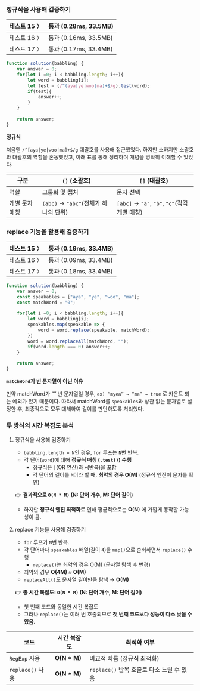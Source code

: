 ### 정규식을 사용해 검증하기

| 테스트 15 〉 | 통과 (0.28ms, 33.5MB) |
| --- | --- |
| 테스트 16 〉 | 통과 (0.16ms, 33.5MB) |
| 테스트 17 〉 | 통과 (0.17ms, 33.4MB) |

```jsx
function solution(babbling) {
    var answer = 0;
    for(let i =0; i < babbling.length; i++){
        let word = babbling[i];
        let test = (/^(aya|ye|woo|ma)+$/g).test(word);
        if(test){
            answer++;
        }
    }
    
    return answer;
}
```

**정규식**

처음엔 `/^[aya|ye|woo|ma]+$/g` 대괄호를 사용해 접근했었다. 하지만 소하지만 소괄호와 대괄호의 역할을 혼동했었고, 아래 표를 통해 정리하며 개념을 명확히 이해할 수 있었다.

| 구분 | `()` (소괄호) | `[]` (대괄호) |
| --- | --- | --- |
| 역할 | 그룹화 및 캡처 | 문자 선택 |
| 개별 문자 매칭 | `(abc)` → `"abc"`(전체가 하나의 단위) | `[abc]` → `"a"`, `"b"`, `"c"`(각각 개별 매칭) |

### replace 기능을 활용해 검증하기

| 테스트 15 〉 | 통과 (0.19ms, 33.4MB) |
| --- | --- |
| 테스트 16 〉 | 통과 (0.09ms, 33.4MB) |
| 테스트 17 〉 | 통과 (0.18ms, 33.4MB) |

```jsx
function solution(babbling) {
    var answer = 0;
    const speakables = ["aya", "ye", "woo", "ma"];
    const matchWord = "0";
    
    for(let i =0; i < babbling.length; i++){
        let word = babbling[i];
        speakables.map(speakable => {
            word = word.replace(speakable, matchWord);
        })
        word = word.replaceAll(matchWord, "");
        if(word.length === 0) answer++;
    }
    
    return answer;
}
```

**`matchWord`가 빈 문자열이 아닌 이유**

만약 matchWord가 “” 빈 문자열일 경우, `ex) “myea” → “ma” → true` 로 카운트 되는 예외가 있기 때문이다. 따라서 matchWord를 `speakables`과 상관 없는 문자열로 설정한 후, 최종적으로 모두 대체하여 길이를 판단하도록 처리했다.

### **두 방식의 시간 복잡도 분석**

1. 정규식을 사용해 검증하기
    - `babbling.length = N`인 경우, `for` 루프는 `N`번 반복.
    - 각 단어(`word`)에 대해 **정규식 매칭 (`.test()`) 수행**
        - 정규식은 `|`(OR 연산)과 `+`(반복)을 포함
        - 각 단어의 길이를 `M`이라 할 때, **최악의 경우 O(M)** (정규식 엔진이 문자를 확인)
    
    👉 **결과적으로 `O(N * M)` (N: 단어 개수, M: 단어 길이)**
    
    - 하지만 **정규식 엔진 최적화**로 인해 평균적으로는 **O(N)** 에 가깝게 동작할 가능성이 큼.
2. replace 기능을 사용해 검증하기
    - `for` 루프가 `N`번 반복.
    - 각 단어마다 `speakables` 배열(길이 `4`)을 `map()`으로 순회하면서 `replace()` 수행
        - `replace()`는 최악의 경우 O(M) (문자열 탐색 후 변경)
    - 최악의 경우 **O(4M) ≈ O(M)**
    - `replaceAll()`도 문자열 길이만큼 탐색 → **O(M)**
    
    👉 **총 시간 복잡도: `O(N * M)` (N: 단어 개수, M: 단어 길이)**
    
    - 첫 번째 코드와 동일한 시간 복잡도
    - 그러나 `replace()`는 여러 번 호출되므로 **첫 번째 코드보다 성능이 다소 낮을 수 있음**.

| 코드 | 시간 복잡도 | 최적화 여부 |
| --- | --- | --- |
| `RegExp` 사용 | **O(N * M)** | 비교적 빠름 (정규식 최적화) |
| `replace()` 사용 | **O(N * M)** | `replace()` 반복 호출로 다소 느릴 수 있음 |